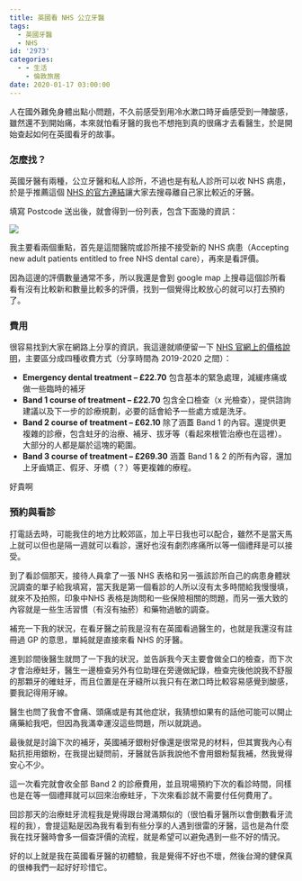 ```yaml
---
title: 英國看 NHS 公立牙醫
tags:
  - 英國牙醫
  - NHS
id: '2973'
categories:
  - - 生活
    - 倫敦旅居
date: 2020-01-17 03:00:00
---
```


人在國外難免身體出點小問題，不久前感受到用冷水漱口時牙齒感受到一陣酸感，雖然還不到開始痛，本來就怕看牙醫的我也不想拖到真的很痛才去看醫生，於是開始查起如何在英國看牙的故事。
<!-- more -->
### 怎麼找？

英國牙醫有兩種，公立牙醫和私人診所，不過也是有私人診所可以收 NHS 病患，於是乎推薦這個 [NHS 的官方連結](https://www.nhs.uk/service-search/other-services/Dentist/LocationSearch/3)讓大家去搜尋離自己家比較近的牙醫。

填寫 Postcode 送出後，就會得到一份列表，包含下面幾的資訊：

![](https://itsninayeh.files.wordpress.com/2020/01/e688aae59c96-2020-01-16-e4b88ae58d8810.30.54.png?w=979)

我主要看兩個重點，首先是這間醫院或診所接不接受新的 NHS 病患（Accepting new adult patients entitled to free NHS dental care），再來是看評價。

因為這邊的評價數量通常不多，所以我還是會到 google map 上搜尋這個診所看看有沒有比較新和數量比較多的評價，找到一個覺得比較放心的就可以打去預約了。

### 費用

很容易找到大家在網路上分享的資訊，我這邊就順便留一下 [NHS 官網上的價格說明](https://www.nhs.uk/using-the-nhs/nhs-services/dentists/understanding-nhs-dental-charges/)，主要區分成四種收費方式（分享時間為 2019-2020 之間）：

*   **Emergency dental treatment – £22.70** 包含基本的緊急處理，減緩疼痛或做一些臨時的補牙
*   **Band 1 course of treatment – £22.70** 包含全口檢查（x 光檢查），提供諮詢建議以及下一步的診療規劃，必要的話會給予一些處方或是洗牙。
*   **Band 2 course of treatment – £62.10** 除了涵蓋 Band 1 的內容。還提供更複雜的診療，包含蛀牙的治療、補牙、拔牙等（看起來根管治療也在這裡）。大部分的人都是屬於這塊的範圍。
*   **Band 3 course of treatment – £269.30** 涵蓋 Band 1 & 2 的所有內容，還加上牙齒矯正、假牙、牙橋（？）等更複雜的療程。

好貴啊

### 預約與看診

打電話去時，可能我住的地方比較郊區，加上平日我也可以配合，雖然不是當天馬上就可以但也是隔一週就可以看診，還好也沒有劇烈疼痛所以等一個禮拜是可以接受。

到了看診個那天，接待人員拿了一張 NHS 表格和另一張該診所自己的病患身體狀況調查的單子給我填寫，當天我是第一個看診的人所以沒有太多時間給我慢慢填，就來不及拍照，印象中NHS 表格是詢問和一些保險相關的問題，而另一張大致的內容就是一些生活習慣（有沒有抽菸）和藥物過敏的調查。

補充一下我的狀況，在看牙醫之前我是沒有在英國看過醫生的，也就是我還沒有註冊過 GP 的意思，單純就是直接來看 NHS 的牙醫。

進到診間後醫生就問了一下我的狀況，並告訴我今天主要會做全口的檢查，而下次才會治療蛀牙，醫生一邊檢查另外有位助理在旁邊做紀錄，檢查完後他說我不舒服的那顆牙的確蛀牙，而且位置是在牙縫所以我只有在漱口時比較容易感覺到酸感，要我記得用牙線。

醫生也問了我會不會痛、頭痛或是有其他症狀，我猜想如果有的話他可能可以開止痛藥給我吧，但因為我滿幸運沒這些問題，所以就跳過。

最後就是討論下次的補牙，英國補牙銀粉好像還是很常見的材料，但其實我內心有點抗拒用銀粉，在我提出疑問前，牙醫就告訴我說他不會用銀粉幫我補，然我覺得安心不少。

這一次看完就會收全部 Band 2 的診療費用，並且現場預約下次的看診時間，同樣也是在等一個禮拜就可以回來治療蛀牙，下次來看診就不需要付任何費用了。

回診那天的治療蛀牙流程我是覺得跟台灣滿類似的（很怕看牙醫所以會倒數看牙流程的我），會提這點是因為我有看到有些分享的人遇到很雷的牙醫，這也是為什麼我在找牙醫時會多一個查評價的流程，就是希望可以避免遇到一些不好的情況。

好的以上就是我在英國看牙醫的初體驗，我是覺得不好也不壞，然後台灣的健保真的很棒我們一起好好珍惜它。
